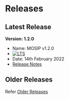 # Releases

## Latest Release
**Version: 1.2.0**
* Name: MOSIP v1.2.0 
* <a href="https://docs.mosip.io/1.2.0/releases/support-policy" rel="nofollow"><img src="https://img.shields.io/badge/Support-Long%20Term%20Support-blue?style=plastic" alt="LTS"></a>
* Date: 14th February 2022
* [Release Notes](release/1.2.0/release-notes.md)

## Older Releases
Refer [Older Releases](https://docs.mosip.io/1.1.5/mosip-releases)
